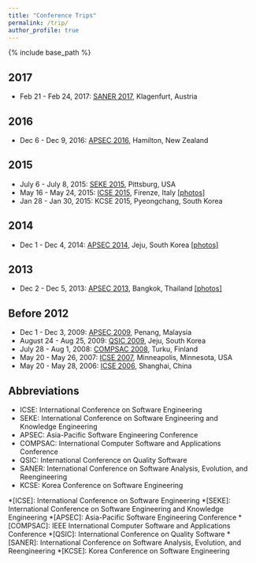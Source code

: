 ```yaml
---
title: "Conference Trips"
permalink: /trip/
author_profile: true
---
```


{% include base_path %}

## 2017
* Feb 21 - Feb 24, 2017: [SANER 2017](https://saner.aau.at/), Klagenfurt, Austria

## 2016
* Dec 6 - Dec 9, 2016: [APSEC 2016](http://www.apsec2016.org/), Hamilton, New Zealand

## 2015
* July 6 - July 8, 2015: [SEKE 2015](http://www.ksi.edu/seke/seke15.html), Pittsburg, USA
* May 16 - May 24, 2015: [ICSE 2015](http://2015.icse-conferences.org/), Firenze, Italy [[photos]](https://photos.app.goo.gl/yQ7jQa6ThJohvfSx5)
* Jan 28 - Jan 30, 2015: KCSE 2015, Pyeongchang, South Korea


## 2014
* Dec 1 - Dec 4, 2014: [APSEC 2014](http://dependable.korea.ac.kr/apsec-2014/), Jeju, South Korea [[photos]](https://photos.app.goo.gl/Zn6Bg5tHuFDyjwTn9)

## 2013
* Dec 2 - Dec 5, 2013: [APSEC 2013](http://apsec2013.eng.chula.ac.th/), Bangkok, Thailand
[[photos]](https://photos.app.goo.gl/9EWtRiWBzdEJTTrR9)

## Before 2012
* Dec 1 - Dec 3, 2009: [APSEC 2009](https://seminar.utmspace.edu.my/apsec2009/), Penang, Malaysia
* August 24 - Aug 25, 2009: [QSIC 2009](http://home.ewha.ac.kr/~bjchoi/conference/QSIC2009/), Jeju, South Korea
* July 28 - Aug 1, 2008: [COMPSAC 2008](http://conferences.computer.org/compsac/2008/), Turku, Finland
* May 20 - May 26, 2007: [ICSE 2007](http://web4.cs.ucl.ac.uk/icse07/), Minneapolis, Minnesota, USA
* May 20 - May 28, 2006: [ICSE 2006](http://isr.uci.edu/icse-06/), Shanghai, China


## Abbreviations

* ICSE: International Conference on Software Engineering
* SEKE: International Conference on Software Engineering and Knowledge Engineering
* APSEC: Asia-Pacific Software Engineering Conference
* COMPSAC: International Computer Software and Applications Conference
* QSIC: International Conference on Quality Software
* SANER: International Conference on Software Analysis, Evolution, and Reengineering
* KCSE: Korea Conference on Software Engineering

*[ICSE]: International Conference on Software Engineering
*[SEKE]: International Conference on Software Engineering and Knowledge Engineering
*[APSEC]: Asia-Pacific Software Engineering Conference
*[COMPSAC]: IEEE International Computer Software and Applications Conference
*[QSIC]: International Conference on Quality Software
*[SANER]: International Conference on Software Analysis, Evolution, and Reengineering
*[KCSE]: Korea Conference on Software Engineering
